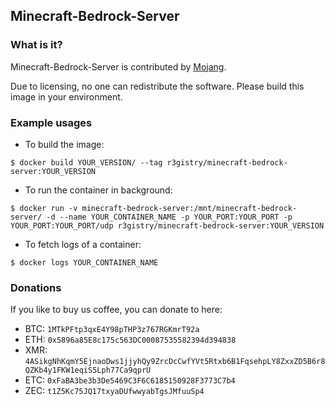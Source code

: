 ## Minecraft-Bedrock-Server

### What is it?

Minecraft-Bedrock-Server is contributed by [Mojang](https://www.minecraft.net/en-us/download/server/bedrock/).

Due to licensing, no one can redistribute the software. Please build this image in your environment.

### Example usages

- To build the image:

```console
$ docker build YOUR_VERSION/ --tag r3gistry/minecraft-bedrock-server:YOUR_VERSION
```

- To run the container in background:

```console
$ docker run -v minecraft-bedrock-server:/mnt/minecraft-bedrock-server/ -d --name YOUR_CONTAINER_NAME -p YOUR_PORT:YOUR_PORT -p YOUR_PORT:YOUR_PORT/udp r3gistry/minecraft-bedrock-server:YOUR_VERSION
```

- To fetch logs of a container:

```console
$ docker logs YOUR_CONTAINER_NAME
```

### Donations

If you like to buy us coffee, you can donate to here:

- BTC: `1MTkPFtp3qxE4Y98pTHP3z767RGKmrT92a`
- ETH: `0x5896a85E8c175c563DC00087535582394d394838`
- XMR: `4ASikgNhKqmY5EjnaoDws1jjyhQy9ZrcDcCwfYVt5Rtxb6B1FqsehpLY8ZxxZD5B6r8QZKb4y1FKW1eqiS5Lph77Ca9qprU`
- ETC: `0xFaBA3be3b3De5469C3F6C6185150928F3773C7b4`
- ZEC: `t1Z5Kc75JQ17txyaDUfwwyabTgsJMfuuSp4`
